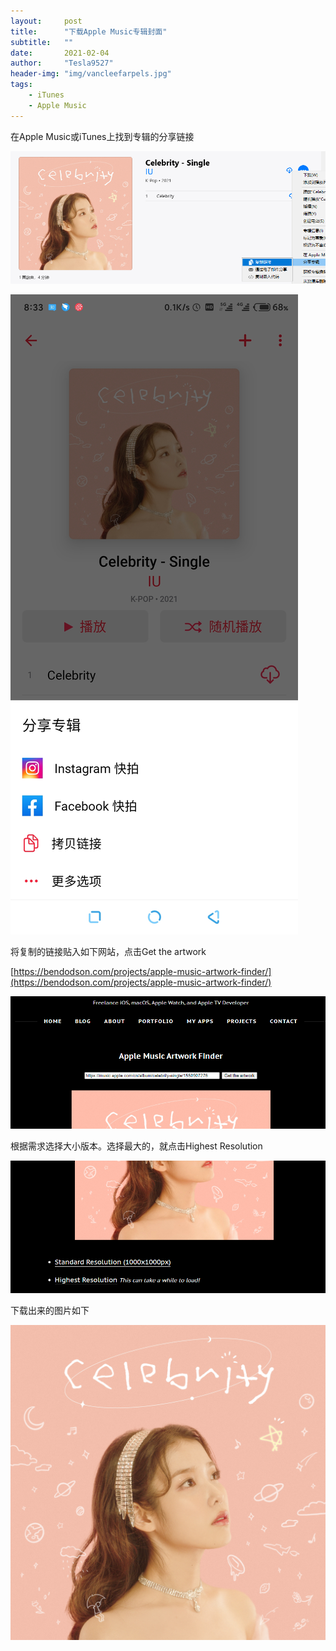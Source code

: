 ```yaml
---
layout:     post
title:      "下载Apple Music专辑封面"
subtitle:   ""
date:       2021-02-04
author:     "Tesla9527"
header-img: "img/vancleefarpels.jpg"
tags:
    - iTunes
    - Apple Music
---
```



在Apple Music或iTunes上找到专辑的分享链接

![img](/img/in-post/get-apple--music-album-cover/1.png)

![img](/img/in-post/get-apple--music-album-cover/2.jpg)

将复制的链接贴入如下网站，点击Get the artwork

[https://bendodson.com/projects/apple-music-artwork-finder/](https://bendodson.com/projects/apple-music-artwork-finder/)

![img](/img/in-post/get-apple--music-album-cover/3.png)

根据需求选择大小版本。选择最大的，就点击Highest Resolution

![img](/img/in-post/get-apple--music-album-cover/4.png)

下载出来的图片如下

![img](/img/in-post/get-apple--music-album-cover/3000x3000bb.jpeg)